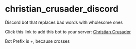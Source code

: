 # christian_crusader_discord
Discord bot that replaces bad words with wholesome ones

Click this link to add this bot to your server:
[Christian Crusader](https://discordapp.com/api/oauth2/authorize?client_id=557729286048710669&permissions=0&scope=bot)

Bot Prefix is +, because crosses
